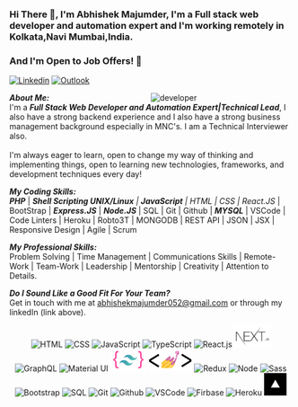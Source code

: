 
### Hi There 👋, I'm Abhishek Majumder, I'm a Full stack web developer and automation expert and I'm working remotely in Kolkata,Navi Mumbai,India. 
### And I'm Open to Job Offers! :tada: 
[![Linkedin](https://img.shields.io/badge/-LinkedIn-blue?style=flat&logo=Linkedin&logoColor=white)](https://www.linkedin.com/in/abhishek-majumder-140baa77/)
[![Outlook](https://img.shields.io/badge/-Email-c14438?style=flat&logo=Gmail&logoColor=white)](mailto:abhishekmajumder052@gmail.com)
<!-- [![Resume](https://img.shields.io/badge/-Resume-black)](https://github.com/AhmedTohamy01/AhmedTohamy01/blob/master/CV/Ahmed%20Tohamy%20Resume%20-%20Web%20Developer%20v2.1.pdf)
-->

<img width="50%" align="right" alt="developer" src="https://image.freepik.com/free-vector/web-developer-works-laptop-horizontal-banner-with-young-programmer-job-colorful-illustration-flat-style_198278-423.jpg" />

***About Me:***<br>
I'm a ***Full Stack Web Developer and Automation Expert|Technical Lead***, I also have a strong backend experience and I also have a strong business management background especially in MNC's. I am a Technical Interviewer also.
<br>
<br>
I'm always eager to learn, open to change my way of thinking and implementing things, open to learning new technologies, frameworks, and development techniques every day!
<br>

***My Coding Skills:***<br>
***PHP*** | ***Shell Scripting UNIX/Linux** | ***JavaScript*** | HTML | CSS | React.JS* |  BootStrap | ***Express.JS*** | ***Node.JS*** | SQL | Git | Github | ***MYSQL*** | VSCode | Code Linters | Heroku | Robto3T | MONGODB | REST API | JSON | JSX | Responsive Design | Agile | Scrum

***My Professional Skills:***<br>
Problem Solving | Time Management | Communications Skills | Remote-Work | Team-Work | Leadership | Mentorship | Creativity | Attention to Details.

***Do I Sound Like a Good Fit For Your Team?***
<br>
Get in touch with me at abhishekmajumder052@gmail.com or through my linkedIn (link above).



<p align="center">
  <span align="center" class="d-flex">
    <img title="HTML" alt="HTML" height=40 src="https://www.w3.org/html/logo/downloads/HTML5_Badge_256.png">
    <img title="CSS" alt="CSS" height=40
      src="https://www.kindpng.com/picc/m/464-4640184_css3-png-download-css-icon-transparent-png.png">
    <img title="JavaScript" alt="JavaScript" height=40
      src="https://upload.wikimedia.org/wikipedia/commons/thumb/9/99/Unofficial_JavaScript_logo_2.svg/600px-Unofficial_JavaScript_logo_2.svg.png">
    <img title="TypeScript" alt="TypeScript" height=40
      src="https://upload.wikimedia.org/wikipedia/commons/thumb/4/4c/Typescript_logo_2020.svg/1024px-Typescript_logo_2020.svg.png">
    <img title="React.JS" alt="React.js" height=55 src="https://cdn.auth0.com/blog/react-js/react.png">
    <img title="Next.JS" alt="Next.js" height=40 src="https://github.com/AhmedTohamy01/AhmedTohamy01/blob/master/img/nextjs.jpg">
    <img title="GraphQL" alt="GraphQL" height=50 src="https://encrypted-tbn0.gstatic.com/images?q=tbn:ANd9GcQlQtVT1CobRyWyfS194FBU0jf8W6eqg7srjSWqgcXRB_K7_qF_YU-gMjVnZeKKgh7lReI&usqp=CAU">
    <img title="Material UI" alt="Material UI" height=40 src="https://encrypted-tbn0.gstatic.com/images?q=tbn:ANd9GcT7qvkwyXoEp63-8fLF6wm3bzxqypXoVGXCxaovfVezQNX5SVZVxluRocCTioU5PGtE3IA&usqp=CAU">
    <img title="Tailwind CSS" alt="TailwindCSS" height=40 src="https://github.com/AhmedTohamy01/AhmedTohamy01/blob/master/img/tailwind.png">
    <img title="Styled-Components" alt="Styled Components" height=40 src="https://github.com/AhmedTohamy01/AhmedTohamy01/blob/master/img/styled-components2.png">
    <img title="Redux" alt="Redux" height=40 src="https://seeklogo.com/images/R/redux-logo-9CA6836C12-seeklogo.com.png">
    <img title="Node" alt="Node" height=50 src="https://lh6.googleusercontent.com/proxy/RHjBRTqkFA6mU5L4KbOV8QoVlqCdY960ZfeHJDxaZioSPJFlACaHcmKQOrOwGgKp2St0K9RLAxcVis1U1SEYXAXJAUaJa2XI-la5-4u9pS14ZhiyH_ozLUx0nGSvQwVW93nBYhAf9uyxml4aN5czkslm04D42cfJ=s0-d">
    <img title="Sass" alt="Sass" height=40 src="https://sass-lang.com/assets/img/styleguide/color-1c4aab2b.png">
    <img title="Bootstrap" alt="Bootstrap" height=40
      src="https://upload.wikimedia.org/wikipedia/commons/thumb/b/b2/Bootstrap_logo.svg/480px-Bootstrap_logo.svg.png">
    <img title="SQL" alt="SQL" height=40
      src="https://e7.pngegg.com/pngimages/614/744/png-clipart-mysql-database-mariadb-dolphin-marine-mammal-animals.png">
    <img title="Git" alt="Git" height=40 src="https://git-scm.com/images/logos/downloads/Git-Icon-1788C.png">
    <img title="Github" alt="Github" height=40 src="https://cdn0.iconfinder.com/data/icons/octicons/1024/mark-github-512.png">
    <img title="VSCode" alt="VSCode" height=40 src="https://cdn.worldvectorlogo.com/logos/visual-studio-code-1.svg">
    <img title="Firebase" alt="Firbase" height=40 src="https://cdn.iconscout.com/icon/free/png-512/firebase-1-282796.png">
    <img title="Heroku" alt="Heroku" height=40 src="https://d29fhpw069ctt2.cloudfront.net/icon/image/38840/preview.svg">
    <img title="Vercel" alt="Vercel" height=40 src="https://github.com/AhmedTohamy01/AhmedTohamy01/blob/master/img/vercel.png">
  </span>
</p>



